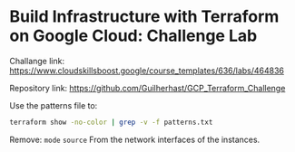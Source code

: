 # Build Infrastructure with Terraform on Google Cloud: Challenge Lab


Challange link: <https://www.cloudskillsboost.google/course_templates/636/labs/464836>

Repository link: <https://github.com/Guilherhast/GCP_Terraform_Challenge>

Use the patterns file to:

```bash
terraform show -no-color | grep -v -f patterns.txt
```

Remove: `mode` `source`
From the network interfaces of the instances.
